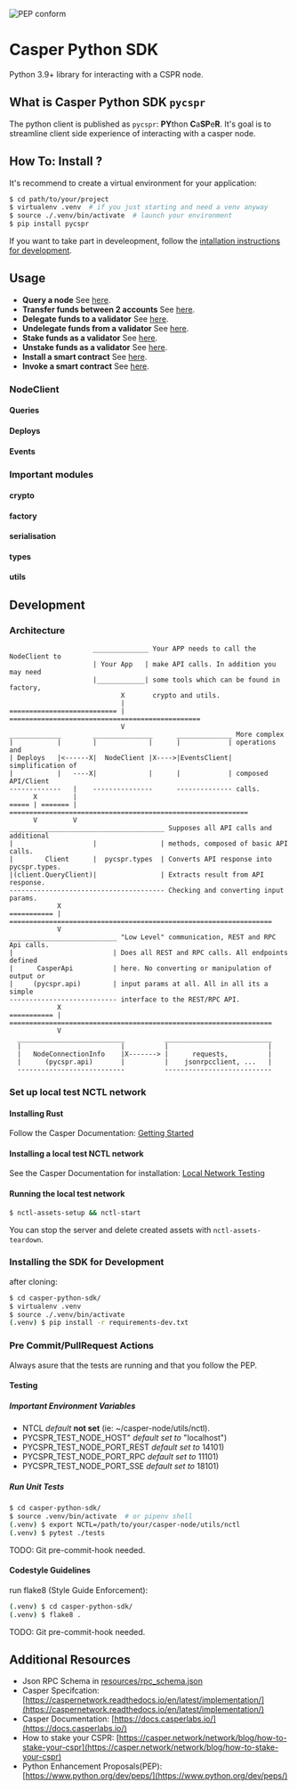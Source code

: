 ![PEP conform](https://github.com/MrKrautee/casper-python-sdk/actions/workflows/cl.yml/badge.svg)
# Casper Python SDK

Python 3.9+ library for interacting with a CSPR node.


## What is Casper Python SDK `pycspr`

The python client is published as `pycspr`: **PY**thon **C**a**SP**e**R**.  It's goal is to streamline client side experience of interacting with a casper node.


## How To: Install ?

It's recommend to create a virtual environment for your application:
```bash
$ cd path/to/your/project
$ virtualenv .venv  # if you just starting and need a venv anyway
$ source ./.venv/bin/activate  # launch your environment
$ pip install pycspr
```
If you want to take part in develeopment, follow the [intallation instructions
for development](#installing-the-sdk-for-development).

## Usage

* **Query a node** See [here](how_tos/how_to_query_a_node.py).
* **Transfer funds between 2 accounts** See [here](how_tos/how_to_transfer.py).
* **Delegate funds to a validator** See [here](how_tos/how_to_delegate.py).
* **Undelegate funds from a validator**  See [here](how_tos/how_to_undelegate.py).
* **Stake funds as a validator** See [here](how_tos/how_to_stake.py).
* **Unstake funds as a validator** See [here](how_tos/how_to_unstake.py).
* **Install a smart contract** See [here](how_tos/how_to_install_a_contract.py).
* **Invoke a smart contract** See [here](how_tos/how_to_invoke_a_contract.py).

### NodeClient
#### Queries
#### Deploys
#### Events
### Important modules
#### crypto
#### factory
#### serialisation 
#### types
#### utils

## Development
### Architecture

```
                     ______________ Your APP needs to call the NodeClient to
                     | Your App   | make API calls. In addition you may need
                     |____________| some tools which can be found in factory,
                            X       crypto and utils.
                            |
=========================== | ================================================
                            V 
_____________        _______________      ______________ More complex
|           |        |             |      |            | operations and
| Deploys   |<------X|  NodeClient |X---->|EventsClient| simplification of
|           |   ----X|             |      |            | composed API/Client
-------------   |    ---------------      -------------- calls.
      X         |
===== | ======= | ============================================================
      V         V                       
_______________________________________ Supposes all API calls and additional   
|                    |                | methods, composed of basic API calls.
|        Client      |  pycspr.types  | Converts API response into pycspr.types.
|(client.QueryClient)|                | Extracts result from API response.
--------------------------------------- Checking and converting input params. 
            X
=========== | ==================================================================
            V               
___________________________ "Low Level" communication, REST and RPC Api calls.
|                         | Does all REST and RPC calls. All endpoints defined
|      CasperApi          | here. No converting or manipulation of output or
|     (pycspr.api)        | input params at all. All in all its a simple        
--------------------------- interface to the REST/RPC API.                      
            X                 
=========== | ==================================================================
            V
  ___________________________          ___________________________
  |                         |          |                         | 
  |   NodeConnectionInfo    |X-------> |      requests,          | 
  |      (pycspr.api)       |          |    jsonrpcclient, ...   | 
  ---------------------------          ---------------------------
```

### Set up local test NCTL network

#### Installing Rust

Follow the Casper Documentation: [Getting
Started](https://docs.casperlabs.io/en/latest/dapp-dev-guide/setup-of-rust-contract-sdk.html)

#### Installing a local test NCTL network
See the Casper Documentation for installation:
[Local Network Testing](https://docs.casperlabs.io/en/latest/dapp-dev-guide/setup-nctl.html)

#### Running the local test network
```bash
$ nctl-assets-setup && nctl-start 
```

You can stop the server and delete created assets with `nctl-assets-teardown`.

### Installing the SDK for Development 

after cloning:
```bash
$ cd casper-python-sdk/
$ virtualenv .venv
$ source ./.venv/bin/activate
(.venv) $ pip install -r requirements-dev.txt
```
### Pre Commit/PullRequest Actions
Always asure that the tests are running and that you follow the PEP.

#### Testing 
##### Important Environment Variables
* NTCL *default* **not set** (ie: ~/casper-node/utils/nctl).
* PYCSPR_TEST_NODE_HOST" *default set to* "localhost")
* PYCSPR_TEST_NODE_PORT_REST *default set to* 14101)
* PYCSPR_TEST_NODE_PORT_RPC *default set to* 11101)
* PYCSPR_TEST_NODE_PORT_SSE *default set to* 18101)

##### Run Unit Tests
```bash
$ cd casper-python-sdk/
$ source .venv/bin/activate  # or pipenv shell
(.venv) $ export NCTL=/path/to/your/casper-node/utils/nctl
(.venv) $ pytest ./tests
````
TODO: Git pre-commit-hook needed.

#### Codestyle Guidelines
run flake8 (Style Guide Enforcement):
```bash
(.venv) $ cd casper-python-sdk/
(.venv) $ flake8 .
```
TODO: Git pre-commit-hook needed.

## Additional Resources
* Json RPC Schema in [resources/rpc_schema.json](resources/rpc_schema.json)
* Casper Specifcation:
  [https://caspernetwork.readthedocs.io/en/latest/implementation/](https://caspernetwork.readthedocs.io/en/latest/implementation/)
* Casper Documentation: [https://docs.casperlabs.io/](https://docs.casperlabs.io/)
* How to stake your CSPR:
  [https://casper.network/network/blog/how-to-stake-your-cspr](https://casper.network/network/blog/how-to-stake-your-cspr)
* Python Enhancement Proposals(PEP): [https://www.python.org/dev/peps/](https://www.python.org/dev/peps/)
